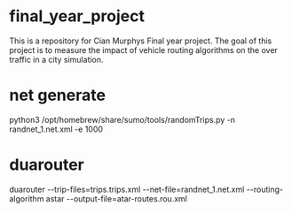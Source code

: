# final_year_project
This is a repository for Cian Murphys Final year project. The goal of this project is to measure the impact of vehicle routing algorithms on the over traffic in a city simulation.


# net generate
python3 /opt/homebrew/share/sumo/tools/randomTrips.py -n randnet_1.net.xml -e 1000 

# duarouter
duarouter --trip-files=trips.trips.xml --net-file=randnet_1.net.xml --routing-algorithm astar --output-file=atar-routes.rou.xml